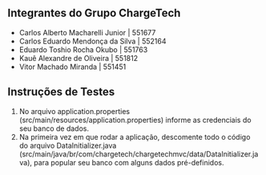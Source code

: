 ## Integrantes do Grupo ChargeTech

- Carlos Alberto Macharelli Junior | 551677
- Carlos Eduardo Mendonça da Silva | 552164
- Eduardo Toshio Rocha Okubo | 551763
- Kauê Alexandre de Oliveira | 551812
- Vitor Machado Miranda | 551451

## Instruções de Testes

1. No arquivo application.properties (src/main/resources/application.properties) informe as credenciais do seu banco de dados.
2. Na primeira vez em que rodar a aplicação, descomente todo o código do arquivo DataInitializer.java (src/main/java/br/com/chargetech/chargetechmvc/data/DataInitializer.java), para popular seu banco com alguns dados pré-definidos.
